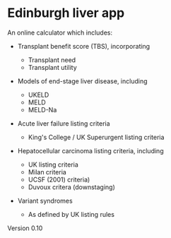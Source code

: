 # Edinburgh liver app

An online calculator which includes:

* Transplant benefit score (TBS), incorporating
    - Transplant need
    - Transplant utility

* Models of end-stage liver disease, including
    - UKELD
    - MELD
    - MELD-Na
    
* Acute liver failure listing criteria
    - King's College / UK Superurgent listing criteria
    
* Hepatocellular carcinoma listing criteria, including
    - UK listing criteria
    - Milan criteria
    - UCSF (2001) criteria)
    - Duvoux critera (downstaging)
    
* Variant syndromes
    - As defined by UK listing rules

Version 0.10
